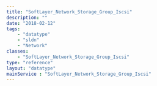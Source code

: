 ```yaml
---
title: "SoftLayer_Network_Storage_Group_Iscsi"
description: ""
date: "2018-02-12"
tags:
    - "datatype"
    - "sldn"
    - "Network"
classes:
    - "SoftLayer_Network_Storage_Group_Iscsi"
type: "reference"
layout: "datatype"
mainService : "SoftLayer_Network_Storage_Group_Iscsi"
---
```

